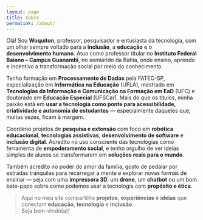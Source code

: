 ```yaml
---
layout: page
title: Sobre
permalink: /about/
---
```


Olá! Sou **Woquiton**, professor, pesquisador e entusiasta da tecnologia, com um olhar sempre voltado para a **inclusão**, a **educação** e o **desenvolvimento humano**. Atuo como professor titular no **Instituto Federal Baiano – Campus Guanambi**, no semiárido da Bahia, onde ensino, aprendo e incentivo a transformação social por meio do conhecimento.

Tenho formação em **Processamento de Dados** pela FATEC-SP, especialização em **Informática na Educação** (UFLA), mestrado em **Tecnologias da Informação e Comunicação na Formação em EaD** (UFC) e doutorado em **Educação Especial** (UFSCar). Mais do que os títulos, minha paixão está em **usar a tecnologia como ponte para acessibilidade, criatividade e autonomia de estudantes** — especialmente daqueles que, muitas vezes, ficam à margem.

Coordeno projetos de **pesquisa e extensão** com foco em **robótica educacional**, **tecnologias assistivas**, **desenvolvimento de software** e **inclusão digital**. Acredito no uso consciente das tecnologias como ferramenta de **empoderamento social**, e tenho orgulho de ver ideias simples de alunos se transformarem em **soluções reais para o mundo**.

Também acredito no poder do amor da família, gosto de pedalar por estradas tranquilas para recarregar a mente e explorar novas formas de ensinar — seja com uma **impressora 3D**, um **drone**, um **chatbot** ou um bom bate-papo sobre como podemos usar a tecnologia com **propósito e ética**.

> Aqui no meu site compartilho **projetos**, **experiências** e **ideias** que conectam **educação**, **tecnologia** e **inclusão**.  
Seja bem-vindo(a)!
